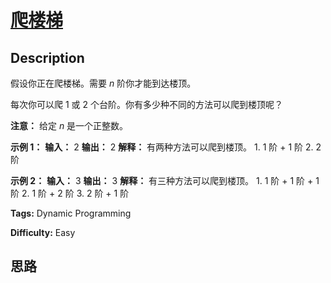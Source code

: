 # [爬楼梯][title]

## Description

假设你正在爬楼梯。需要 _n_  阶你才能到达楼顶。

每次你可以爬 1 或 2 个台阶。你有多少种不同的方法可以爬到楼顶呢？

**注意：** 给定 _n_ 是一个正整数。

**示例 1：**
            **输入：** 2    **输出：** 2    **解释：** 有两种方法可以爬到楼顶。    1.  1 阶 + 1 阶    2.  2 阶

**示例 2：**
            **输入：** 3    **输出：** 3    **解释：** 有三种方法可以爬到楼顶。    1.  1 阶 + 1 阶 + 1 阶    2.  1 阶 + 2 阶    3.  2 阶 + 1 阶    


**Tags:** Dynamic Programming

**Difficulty:** Easy

## 思路

[title]: https://leetcode-cn.com/problems/climbing-stairs
